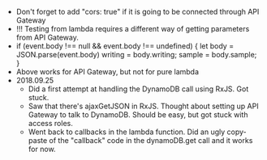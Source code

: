 - Don't forget to add "cors: true" if it is going to be connected through API Gateway
- !!! Testing from lambda requires a different way of getting parameters from API Gateway.
-   if (event.body !== null && event.body !== undefined) {
    let body = JSON.parse(event.body)
    writing = body.writing;
    sample = body.sample;
  }
- Above works for API Gateway, but not for pure lambda
- 2018.09.25
  - Did a first attempt at handling the DynamoDB call using RxJS. Got stuck.
  - Saw that there's ajaxGetJSON in RxJS. Thought about setting up API Gateway
  to talk to DynamoDB. Should be easy, but got stuck with access roles.
  - Went back to callbacks in the lambda function. Did an ugly copy-paste of the
  "callback" code in the dynamoDB.get call and it works for now.
  